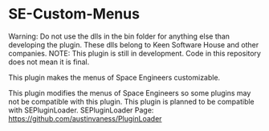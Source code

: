 # SE-Custom-Menus

Warning: Do not use the dlls in the bin folder for anything else than developing the plugin. These dlls belong to Keen Software House and other companies.
NOTE: This plugin is still in development. Code in this repository does not mean it is final.

This plugin makes the menus of Space Engineers customizable.

This plugin modifies the menus of Space Engineers so some plugins may not be compatible with this plugin. This plugin is planned to be compatible with SEPluginLoader. SEPluginLoader Page: https://github.com/austinvaness/PluginLoader

